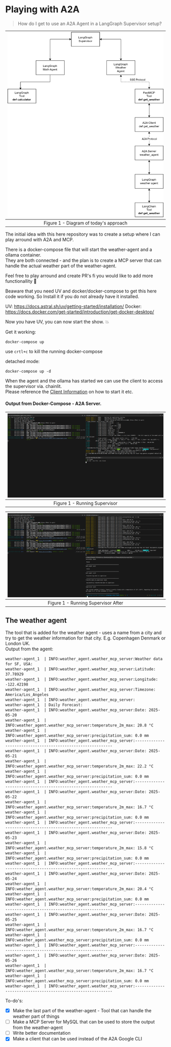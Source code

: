 # Playing with A2A
> How do I get to use an A2A Agent in a LangGraph Supervisor setup?

| ![Supervisor w A2A Agent](images/a2a-mcp-connected-tool.png "what is there today") |
|:----------------------------------------------------------------------------------:|
|                       Figure 1 - Diagram of today's approach                        |

The initial idea with this here repository was to create a setup where I can play arround with A2A and MCP.  

There is a docker-compose file that will start the weather-agent and a ollama container.  
They are both connected - and the plan is to create a MCP server that can handle the actual weather part of the weather-agent. 

Feel free to play arround and create PR's fi you would like to add more functionallity :punch:  

Beaware that you need UV and docker/docker-compose to get this here code working. So Install it if you do not already have it installed.  

UV: https://docs.astral.sh/uv/getting-started/installation/
Docker: https://docs.docker.com/get-started/introduction/get-docker-desktop/
  


Now you have UV, you can now start the show. :boom:

Get it working:
```
docker-compose up 
```
use `crtl+c` to kill the running docker-compose  

detached mode:
```
docker-compose up -d
```

When the agent and the ollama has started we can use the client to access the supervisor via. chainlit.  
Please reference the [Client Information](client/README.md) on how to start it etc.  


#### Output from Docker-Compose - A2A Server.
| ![Running Client w supervisor](images/running_supervisor.png "output from servers") |
|:-----------------------------------------------------------------------------------:|
|                            Figure 1 - Running Supervisor                            |

| ![Running Client w supervisor done](images/running_supervisor_after.png "output from servers") |
|:----------------------------------------------------------------------------------------------:|
|                              Figure 1 - Running Supervisor After                               |


## The weather agent
The tool that is added for the weather agent - uses a name from a city and try to get the weather information for that city. 
E.g. Copenhagen Denmark or London UK.  
Output from the agent:
```text
weather-agent_1  | INFO:weather_agent.weather_mcp_server:Weather data for SF, USA:
weather-agent_1  | INFO:weather_agent.weather_mcp_server:Latitude: 37.78929
weather-agent_1  | INFO:weather_agent.weather_mcp_server:Longitude: -122.42198
weather-agent_1  | INFO:weather_agent.weather_mcp_server:Timezone: America/Los_Angeles
weather-agent_1  | INFO:weather_agent.weather_mcp_server:
weather-agent_1  | Daily Forecast:
weather-agent_1  | INFO:weather_agent.weather_mcp_server:Date: 2025-05-20
weather-agent_1  | INFO:weather_agent.weather_mcp_server:temperature_2m_max: 20.8 °C
weather-agent_1  | INFO:weather_agent.weather_mcp_server:precipitation_sum: 0.0 mm
weather-agent_1  | INFO:weather_agent.weather_mcp_server:------------------------------------------------------------
weather-agent_1  | INFO:weather_agent.weather_mcp_server:Date: 2025-05-21
weather-agent_1  | INFO:weather_agent.weather_mcp_server:temperature_2m_max: 22.2 °C
weather-agent_1  | INFO:weather_agent.weather_mcp_server:precipitation_sum: 0.0 mm
weather-agent_1  | INFO:weather_agent.weather_mcp_server:------------------------------------------------------------
weather-agent_1  | INFO:weather_agent.weather_mcp_server:Date: 2025-05-22
weather-agent_1  | INFO:weather_agent.weather_mcp_server:temperature_2m_max: 16.7 °C
weather-agent_1  | INFO:weather_agent.weather_mcp_server:precipitation_sum: 0.0 mm
weather-agent_1  | INFO:weather_agent.weather_mcp_server:------------------------------------------------------------
weather-agent_1  | INFO:weather_agent.weather_mcp_server:Date: 2025-05-23
weather-agent_1  | INFO:weather_agent.weather_mcp_server:temperature_2m_max: 15.8 °C
weather-agent_1  | INFO:weather_agent.weather_mcp_server:precipitation_sum: 0.0 mm
weather-agent_1  | INFO:weather_agent.weather_mcp_server:------------------------------------------------------------
weather-agent_1  | INFO:weather_agent.weather_mcp_server:Date: 2025-05-24
weather-agent_1  | INFO:weather_agent.weather_mcp_server:temperature_2m_max: 20.4 °C
weather-agent_1  | INFO:weather_agent.weather_mcp_server:precipitation_sum: 0.0 mm
weather-agent_1  | INFO:weather_agent.weather_mcp_server:------------------------------------------------------------
weather-agent_1  | INFO:weather_agent.weather_mcp_server:Date: 2025-05-25
weather-agent_1  | INFO:weather_agent.weather_mcp_server:temperature_2m_max: 16.7 °C
weather-agent_1  | INFO:weather_agent.weather_mcp_server:precipitation_sum: 0.0 mm
weather-agent_1  | INFO:weather_agent.weather_mcp_server:------------------------------------------------------------
weather-agent_1  | INFO:weather_agent.weather_mcp_server:Date: 2025-05-26
weather-agent_1  | INFO:weather_agent.weather_mcp_server:temperature_2m_max: 16.7 °C
weather-agent_1  | INFO:weather_agent.weather_mcp_server:precipitation_sum: 0.0 mm
weather-agent_1  | INFO:weather_agent.weather_mcp_server:------------------------------------------------------------
```


To-do's: 
- [x] Make the last part of the weather-agent - Tool that can handle the weather part of things
- [ ] Make a MCP Server for MySQL that can be used to store the output from the weather-agent
- [ ] Write better documentation
- [x] Make a client that can be used instead of the A2A Google CLI
